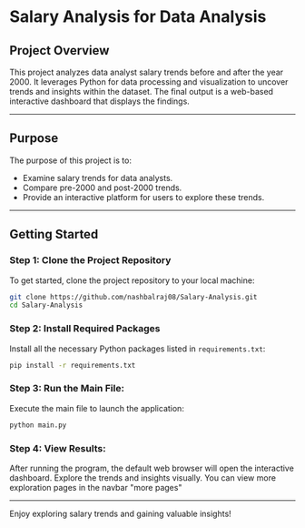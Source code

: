 # Salary Analysis for Data Analysis

## Project Overview
This project analyzes data analyst salary trends before and after the year 2000. It leverages Python for data processing and visualization to uncover trends and insights within the dataset. The final output is a web-based interactive dashboard that displays the findings.

---

## Purpose
The purpose of this project is to:

- Examine salary trends for data analysts.
- Compare pre-2000 and post-2000 trends.
- Provide an interactive platform for users to explore these trends.

---

## Getting Started

### Step 1: Clone the Project Repository
To get started, clone the project repository to your local machine:

```bash
git clone https://github.com/nashbalraj08/Salary-Analysis.git
cd Salary-Analysis
```

### Step 2: Install Required Packages
Install all the necessary Python packages listed in `requirements.txt`:

```bash
pip install -r requirements.txt
```

### Step 3: Run the Main File:
   Execute the main file to launch the application:

   ```bash
   python main.py
   ```
### Step 4: View Results:
   After running the program, the default web browser will open the interactive dashboard. Explore the trends and insights visually. You can view more exploration pages in the navbar "more pages"

---

Enjoy exploring salary trends and gaining valuable insights!

